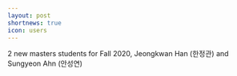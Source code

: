 ```yaml
---
layout: post
shortnews: true
icon: users
---
```


2 new masters students for Fall 2020, Jeongkwan Han (한정관) and Sungyeon Ahn (안성연)
